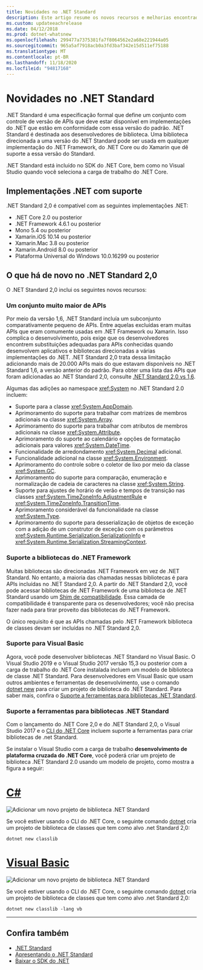 ```yaml
---
title: Novidades no .NET Standard
description: Este artigo resume os novos recursos e melhorias encontrados em cada nova versão do .NET Standard.
ms.custom: updateeachrelease
ms.date: 04/12/2018
ms.prod: dotnet-whatsnew
ms.openlocfilehash: 299477a7375381fa7f8064562e2a68e221944a05
ms.sourcegitcommit: 965a5af7918acb0a3fd3baf342e15d511ef75188
ms.translationtype: MT
ms.contentlocale: pt-BR
ms.lasthandoff: 11/18/2020
ms.locfileid: "94817168"
---
```

# <a name="whats-new-in-net-standard"></a>Novidades no .NET Standard

.NET Standard é uma especificação formal que define um conjunto com controle de versão de APIs que deve estar disponível em implementações do .NET que estão em conformidade com essa versão do padrão. .NET Standard é destinada aos desenvolvedores de biblioteca. Uma biblioteca direcionada a uma versão do .NET Standard pode ser usada em qualquer implementação do .NET Framework, do .NET Core ou do Xamarin que dê suporte a essa versão do Standard.

.NET Standard está incluído no SDK do .NET Core, bem como no Visual Studio quando você seleciona a carga de trabalho do .NET Core.

## <a name="supported-net-implementations"></a>Implementações .NET com suporte

.NET Standard 2,0 é compatível com as seguintes implementações .NET:

- .NET Core 2.0 ou posterior
- .NET Framework 4.6.1 ou posterior
- Mono 5.4 ou posterior
- Xamarin.iOS 10.14 ou posterior
- Xamarin.Mac 3.8 ou posterior
- Xamarin.Android 8.0 ou posterior
- Plataforma Universal do Windows 10.0.16299 ou posterior

## <a name="whats-new-in-net-standard-20"></a>O que há de novo no .NET Standard 2,0

O .NET Standard 2,0 inclui os seguintes novos recursos:

### <a name="a-vastly-expanded-set-of-apis"></a>Um conjunto muito maior de APIs

Por meio da versão 1,6, .NET Standard incluía um subconjunto comparativamente pequeno de APIs. Entre aquelas excluídas eram muitas APIs que eram comumente usadas em .NET Framework ou Xamarin. Isso complica o desenvolvimento, pois exige que os desenvolvedores encontrem substituições adequadas para APIs conhecidas quando desenvolvem aplicativos e bibliotecas direcionadas a várias implementações do .NET. .NET Standard 2,0 trata dessa limitação adicionando mais de 20.000 APIs mais do que estavam disponíveis no .NET Standard 1,6, a versão anterior do padrão. Para obter uma lista das APIs que foram adicionadas ao .NET Standard 2,0, consulte [.NET Standard 2,0 vs 1,6](https://raw.githubusercontent.com/dotnet/standard/master/docs/versions/netstandard2.0_diff.md).

Algumas das adições ao namespace <xref:System> no .NET Standard 2.0 incluem:

- Suporte para a classe <xref:System.AppDomain>.
- Aprimoramento do suporte para trabalhar com matrizes de membros adicionais na classe <xref:System.Array>.
- Aprimoramento do suporte para trabalhar com atributos de membros adicionais na classe <xref:System.Attribute>.
- Aprimoramento do suporte ao calendário e opções de formatação adicionais para valores <xref:System.DateTime>.
- Funcionalidade de arredondamento <xref:System.Decimal> adicional.
- Funcionalidade adicional na classe <xref:System.Environment>.
- Aprimoramento do controle sobre o coletor de lixo por meio da classe <xref:System.GC>.
- Aprimoramento do suporte para comparação, enumeração e normalização de cadeia de caracteres na classe <xref:System.String>.
- Suporte para ajustes de horário de verão e tempos de transição nas classes <xref:System.TimeZoneInfo.AdjustmentRule> e <xref:System.TimeZoneInfo.TransitionTime>.
- Aprimoramento considerável da funcionalidade na classe <xref:System.Type>.
- Aprimoramento do suporte para desserialização de objetos de exceção com a adição de um construtor de exceção com os parâmetros <xref:System.Runtime.Serialization.SerializationInfo> e <xref:System.Runtime.Serialization.StreamingContext>.

### <a name="support-for-net-framework-libraries"></a>Suporte a bibliotecas do .NET Framework

Muitas bibliotecas são direcionadas .NET Framework em vez de .NET Standard. No entanto, a maioria das chamadas nessas bibliotecas é para APIs incluídas no .NET Standard 2,0. A partir do .NET Standard 2,0, você pode acessar bibliotecas de .NET Framework de uma biblioteca de .NET Standard usando um [Shim de compatibilidade](https://github.com/dotnet/standard/blob/master/docs/planning/netstandard-2.0/README.md#assembly-unification). Essa camada de compatibilidade é transparente para os desenvolvedores; você não precisa fazer nada para tirar proveito das bibliotecas do .NET Framework.

O único requisito é que as APIs chamadas pelo .NET Framework biblioteca de classes devam ser incluídas no .NET Standard 2,0.

### <a name="support-for-visual-basic"></a>Suporte para Visual Basic

Agora, você pode desenvolver bibliotecas .NET Standard no Visual Basic. O Visual Studio 2019 e o Visual Studio 2017 versão 15,3 ou posterior com a carga de trabalho do .NET Core instalada incluem um modelo de biblioteca de classe .NET Standard. Para desenvolvedores em Visual Basic que usam outros ambientes e ferramentas de desenvolvimento, use o comando [dotnet new](../../core/tools/dotnet-new.md) para criar um projeto de biblioteca do .NET Standard. Para saber mais, confira o [Suporte a ferramentas para bibliotecas .NET Standard](#tooling-support-for-net-standard-libraries).

### <a name="tooling-support-for-net-standard-libraries"></a>Suporte a ferramentas para bibliotecas .NET Standard

Com o lançamento do .NET Core 2,0 e do .NET Standard 2,0, o Visual Studio 2017 e o [CLI do .NET Core](../../core/tools/index.md) incluem suporte a ferramentas para criar bibliotecas de .net Standard.

Se instalar o Visual Studio com a carga de trabalho **desenvolvimento de plataforma cruzada do .NET Core**, você poderá criar um projeto de biblioteca .NET Standard 2.0 usando um modelo de projeto, como mostra a figura a seguir:

<!-- markdownlint-disable MD025 -->

# <a name="c"></a>[C#](#tab/csharp)

![Adicionar um novo projeto de biblioteca .NET Standard](./media/std-project-cs.png)

Se você estiver usando o CLI do .NET Core, o seguinte comando [dotnet](../../core/tools/dotnet-new.md) cria um projeto de biblioteca de classes que tem como alvo .net Standard 2,0:

```dotnetcli
dotnet new classlib
```

# <a name="visual-basic"></a>[Visual Basic](#tab/vb)

![Adicionar um novo projeto de biblioteca .NET Standard](./media/std-project-vb.png)

Se você estiver usando o CLI do .NET Core, o seguinte comando [dotnet](../../core/tools/dotnet-new.md) cria um projeto de biblioteca de classes que tem como alvo .net Standard 2,0:

```dotnetcli
dotnet new classlib -lang vb
```

---

## <a name="see-also"></a>Confira também

- [.NET Standard](../net-standard.md)
- [Apresentando o .NET Standard](https://devblogs.microsoft.com/dotnet/introducing-net-standard/)
- [Baixar o SDK do .NET](https://dotnet.microsoft.com/download)
